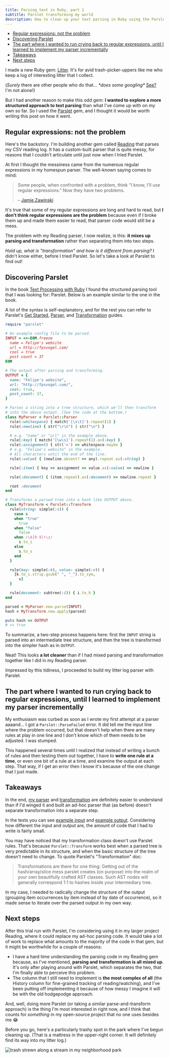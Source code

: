 ```yaml
---
title: Parsing text in Ruby, part 1
subtitle: Parslet transforming my world
description: How to clean up your text parsing in Ruby using the Parslet gem, which separates parsing and transformation into two distinct steps.
---
```


- [Regular expressions: not the problem](#regular-expressions-not-the-problem)
- [Discovering Parslet](#discovering-parslet)
- [The part where I wanted to run crying back to regular expressions, until I learned to implement my parser incrementally](#the-part-where-i-wanted-to-run-crying-back-to-regular-expressions-until-i-learned-to-implement-my-parser-incrementally)
- [Takeaways](#takeaways)
- [Next steps](#next-steps)

I made a new Ruby gem: [Litter](https://github.com/fpsvogel/litter). It's for avid trash-picker-uppers like me who keep a log of interesting litter that I collect.

(*Surely* there are other people who do that… *\*does some googling\** [See?](https://sophieneville.net/2019/05/29/the-diary-of-a-lone-litter-picker-20-reasons-why-its-good-to-collect-trash/) I'm not alone!)

But I had another reason to make this odd gem: **I wanted to explore a more structured approach to text parsing** than what I've come up with on my own so far. So I used the [Parslet](https://kschiess.github.io/parslet/) gem, and I thought it would be worth writing this post on how it went.

## Regular expressions: not the problem

Here's the backstory. I'm building another gem called [Reading](https://github.com/fpsvogel/reading) that parses my CSV reading log. It has a custom-built parser that is quite messy, for reasons that I couldn't articulate until just now when I tried Parslet.

At first I thought the messiness came from the numerous regular expressions in my homespun parser. The well-known saying comes to mind:

> Some people, when confronted with a problem, think “I know, I'll use regular expressions.” Now they have two problems.
>
> – [Jamie Zawinski](regex.info/blog/2006-09-15/247)

It's true that some of my regular expressions are long and hard to read, but **I don't think regular expressions are the problem** because even if I broke them up and made them easier to read, that parser code would still be a mess.

The problem with my Reading parser, I now realize, is this: **it mixes up parsing and transformation** rather than separating them into two steps.

*Hold up, what is "transformation" and how is it different from parsing?* I didn't know either, before I tried Parslet. So let's take a look at Parslet to find out!

## Discovering Parslet

In the book [Text Processing with Ruby](https://pragprog.com/titles/rmtpruby/text-processing-with-ruby/) I found the structured parsing tool that I was looking for: Parslet. Below is an example similar to the one in the book.

A lot of the syntax is self-explanatory, and for the rest you can refer to Parslet's [Get Started](https://kschiess.github.io/parslet/get-started.html), [Parser](https://kschiess.github.io/parslet/parser.html), and [Transformation](https://kschiess.github.io/parslet/transform.html) guides.

```ruby
require "parslet"

# An example config file to be parsed.
INPUT = <<~EOM.freeze
  name = Felipe's website
  url = http://fpsvogel.com/
  cool = true
  post count = 37
EOM

# The output after parsing and transforming.
OUTPUT = {
  name: "Felipe's website",
  url: "http://fpsvogel.com/",
  cool: true,
  post_count: 37,
}

# Parses a string into a tree structure, which we'll then transform
# into the above output. (See the code at the bottom.)
class MyParser < Parslet::Parser
  rule(:whitespace) { match('[\s\t]').repeat(1) }
  rule(:newline) { str("\r\n") | str("\n") }

  # e.g. "name" or "url" in the example above.
  rule(:key) { match('[\w\s]').repeat(1).as(:key) }
  rule(:assignment) { str('=') >> whitespace.maybe }
  # e.g. "Felipe's website" in the example.
  # All characters until the end of the line.
  rule(:value) { (newline.absent? >> any).repeat.as(:string) }

  rule(:item) { key >> assignment >> value.as(:value) >> newline }

  rule(:document) { (item.repeat).as(:document) >> newline.repeat }

  root :document
end

# Transforms a parsed tree into a hash like OUTPUT above.
class MyTransform < Parslet::Transform
  rule(string: simple(:s)) {
    case s
    when "true"
      true
    when "false"
      false
    when /\A[0-9]+\z/
      s.to_i
    else
      s.to_s
    end
  }

  rule(key: simple(:k), value: simple(:v)) {
    [k.to_s.strip.gsub(" ", "_").to_sym,
      v]
  }

  rule(document: subtree(:i)) { i.to_h }
end

parsed = MyParser.new.parse(INPUT)
hash = MyTransform.new.apply(parsed)

puts hash == OUTPUT
# => true
```

To summarize, a two-step process happens here: first the `INPUT` string is parsed into an intermediate tree structure, and then the tree is transformed into the simpler hash as in `OUTPUT`.

Neat! This looks **a lot cleaner** than if I had mixed parsing and transformation together like I did in my Reading parser.

Impressed by this tidiness, I proceeded to build my litter log parser with Parslet.

## The part where I wanted to run crying back to regular expressions, until I learned to implement my parser incrementally

My enthusiasm was curbed as soon as I wrote my first attempt at a parser aaaand… I got a `Parslet::ParseFailed` error. It did tell me the input line where the problem occurred, but that doesn't help when there are many rules at play in one line and I don't know which of them needs to be adjusted. I was stumped.

This happened several times until I realized that instead of writing a bunch of rules and then testing them out together, I have to **write one rule at a time**, or even one bit of a rule at a time, and examine the output at each step. That way, if I get an error then I know it's because of the one change that I just made.

## Takeaways

In the end, [my parser](https://github.com/fpsvogel/litter/blob/7f51f311aad22c02067faef68a4e42162b9baf5f/lib/litter/parsing/parser.rb) and [transformation](https://github.com/fpsvogel/litter/blob/7f51f311aad22c02067faef68a4e42162b9baf5f/lib/litter/parsing/transform.rb) are definitely easier to understand than if I'd winged it and built an ad-hoc parser that (as before) doesn't separate transformation into a separate step.

In the tests you can see [example input](https://github.com/fpsvogel/litter/blob/7f51f311aad22c02067faef68a4e42162b9baf5f/test/parse_test.rb#L22-L32) and [example output](https://github.com/fpsvogel/litter/blob/7f51f311aad22c02067faef68a4e42162b9baf5f/test/parse_test.rb#L70-L87). Considering how different the input and output are, the amount of code that I had to write is fairly small.

You may have noticed that my transformation class doesn't use Parslet rules. That's because `Parslet::Transform` works best when a parsed tree is very predictable in its structure, and when the basic structure of the tree doesn't need to change. To quote Parslet's "Transformation" doc:

> Transformations are there for one thing: Getting out of the hash/array/slice mess parslet creates (on purpose) into the realm of your own beautifully crafted AST classes. Such AST nodes will generally correspond 1:1 to hashes inside your intermediary tree.

In my case, I needed to radically change the structure of the output (grouping item occurrences by item instead of by date of occurrence), so it made sense to iterate over the parsed output in my own way.

## Next steps

After this trial run with Parslet, I'm considering using it in my larger project Reading, where it could replace my ad-hoc parsing code. It would take a lot of work to replace what amounts to the majority of the code in that gem, but it might be worthwhile for a couple of reasons:

- I have a hard time understanding the parsing code in my Reading gem because, as I've mentioned, **parsing and transformation is all mixed up**. It's only after playing around with Parslet, which separates the two, that I'm finally able to perceive this problem.
- The column that I still need to implement is **the most complex of all** (the History column for fine-grained tracking of reading/watching), and I've been putting off implementing it because of how messy I imagine it will be with the old hodgepodge approach.

And, well, doing more Parslet (or taking a similar parse-and-transform approach) is the thing I'm most interested in right now, and I think that counts for *something* in my open-source project that no one uses besides me 😂

Before you go, here's a particularly trashy spot in the park where I've begun cleaning up. (That is a mattress in the upper-right corner. It will definitely find its way into my litter log.)

![trash strewn along a stream in my neighborhood park](/images/trash-in-park.jpg)
